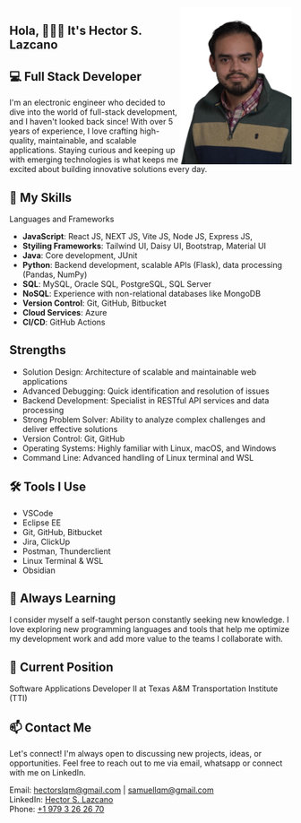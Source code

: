 <img align="right" src="./Photo.png" alt="Hector S. Lazcano" width="200"/>

## Hola,  🧑🏽‍💻 It's Hector S. Lazcano
## 💻 Full Stack Developer
I'm an electronic engineer who decided to dive into the world of full-stack development, and I haven't looked back since! With over 5 years of experience, I love crafting high-quality, maintainable, and scalable applications. Staying curious and keeping up with emerging technologies is what keeps me excited about building innovative solutions every day.

## 🚀 My Skills
Languages and Frameworks

- **JavaScript**: React JS, NEXT JS, Vite JS, Node JS, Express JS,
- **Styiling Frameworks**: Tailwind UI, Daisy UI, Bootstrap, Material UI
- **Java**: Core development, JUnit
- **Python**: Backend development, scalable APIs (Flask), data processing (Pandas, NumPy)
- **SQL**: MySQL, Oracle SQL, PostgreSQL, SQL Server
- **NoSQL**: Experience with non-relational databases like MongoDB
- **Version Control**: Git, GitHub, Bitbucket
- **Cloud Services**: Azure
- **CI/CD**: GitHub Actions

## Strengths

- Solution Design: Architecture of scalable and maintainable web applications  
- Advanced Debugging: Quick identification and resolution of issues  
- Backend Development: Specialist in RESTful API services and data processing  
- Strong Problem Solver: Ability to analyze complex challenges and deliver effective solutions  
- Version Control: Git, GitHub  
- Operating Systems: Highly familiar with Linux, macOS, and Windows  
- Command Line: Advanced handling of Linux terminal and WSL

## 🛠️ Tools I Use

- VSCode
- Eclipse EE
- Git, GitHub, Bitbucket
- Jira, ClickUp
- Postman, Thunderclient
- Linux Terminal & WSL
- Obsidian

## 🌱 Always Learning
I consider myself a self-taught person constantly seeking new knowledge. I love exploring new programming languages and tools that help me optimize my development work and add more value to the teams I collaborate with.

## 💼 Current Position 
Software Applications Developer II at Texas A&M Transportation Institute (TTI)

## 📫 Contact Me
Let's connect! I'm always open to discussing new projects, ideas, or opportunities.
Feel free to reach out to me via email, whatsapp or connect with me on LinkedIn.

Email: [hectorslqm@gmail.com](mailto:hectorslqm@gmail.com) | [samuellqm@gmail.com](mailto:samuellqm@gmail.com)  
LinkedIn: [Hector S. Lazcano](https://www.linkedin.com/in/hector-samuel-lazcano-quintero-marmol-48a766148/)  
Phone: [+1 979 3 26 26 70](tel:+19793262670)